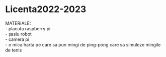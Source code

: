 # Licenta2022-2023

MATERIALE: 
    <br />- placuta raspberry pi
    <br />- șasiu robot
    <br />- camera pi
    <br />- o mica harta pe care sa pun mingi de ping-pong care sa simuleze mingile de tenis
